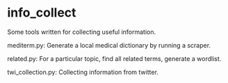 # info_collect

Some tools written for collecting useful information.

mediterm.py: Generate a local medical dictionary by running a scraper.

related.py: For a particular topic, find all related terms, generate a wordlist.

twi_collection.py: Collecting information from twitter.
